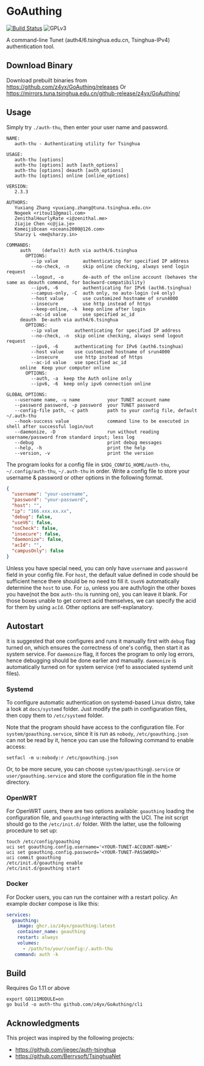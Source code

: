 # GoAuthing

[![Build Status](https://github.com/z4yx/GoAuthing/actions/workflows/go.yml/badge.svg)](https://github.com/z4yx/GoAuthing/actions)
![GPLv3](https://img.shields.io/badge/license-GPLv3-blue.svg)

A command-line Tunet (auth4/6.tsinghua.edu.cn, Tsinghua-IPv4) authentication tool.

## Download Binary

Download prebuilt binaries from <https://github.com/z4yx/GoAuthing/releases>
Or <https://mirrors.tuna.tsinghua.edu.cn/github-release/z4yx/GoAuthing/>

## Usage

Simply try `./auth-thu`, then enter your user name and password.

```help
NAME:
   auth-thu - Authenticating utility for Tsinghua

USAGE:
   auth-thu [options]
   auth-thu [options] auth [auth_options]
   auth-thu [options] deauth [auth_options]
   auth-thu [options] online [online_options]

VERSION:
   2.3.3

AUTHORS:
   Yuxiang Zhang <yuxiang.zhang@tuna.tsinghua.edu.cn>
   Nogeek <ritou11@gmail.com>
   ZenithalHourlyRate <i@zenithal.me>
   Jiajie Chen <c@jia.je>
   KomeijiOcean <oceans2000@126.com>
   Sharzy L <me@sharzy.in>

COMMANDS:
     auth    (default) Auth via auth4/6.tsinghua
       OPTIONS:
         --ip value         authenticating for specified IP address
         --no-check, -n     skip online checking, always send login request
         --logout, -o       de-auth of the online account (behaves the same as deauth command, for backward-compatibility)
         --ipv6, -6         authenticating for IPv6 (auth6.tsinghua)
         --campus-only, -C  auth only, no auto-login (v4 only)
         --host value       use customized hostname of srun4000
         --insecure         use http instead of https
         --keep-online, -k  keep online after login
         --ac-id value      use specified ac_id
     deauth  De-auth via auth4/6.tsinghua
       OPTIONS:
         --ip value      authenticating for specified IP address
         --no-check, -n  skip online checking, always send logout request
         --ipv6, -6      authenticating for IPv6 (auth6.tsinghua)
         --host value    use customized hostname of srun4000
         --insecure      use http instead of https
         --ac-id value   use specified ac_id
     online  Keep your computer online
       OPTIONS:
         --auth, -a  keep the Auth online only
         --ipv6, -6  keep only ipv6 connection online

GLOBAL OPTIONS:
   --username name, -u name          your TUNET account name
   --password password, -p password  your TUNET password
   --config-file path, -c path       path to your config file, default ~/.auth-thu
   --hook-success value              command line to be executed in shell after successful login/out
   --daemonize, -D                   run without reading username/password from standard input; less log
   --debug                           print debug messages
   --help, -h                        print the help
   --version, -v                     print the version
```

The program looks for a config file in `$XDG_CONFIG_HOME/auth-thu`, `~/.config/auth-thu`, `~/.auth-thu` in order.
Write a config file to store your username & password or other options in the following format.

```json
{
  "username": "your-username",
  "password": "your-password",
  "host": "",
  "ip": "166.xxx.xx.xx",
  "debug": false,
  "useV6": false,
  "noCheck": false,
  "insecure": false,
  "daemonize": false,
  "acId": "",
  "campusOnly": false
}
```

Unless you have special need, you can only have `username` and `password` field in your config file. For `host`, the default value defined in code should be sufficient hence there should be no need to fill it. `UseV6` automatically determine the `host` to use. For `ip`, unless you are auth/login the other boxes you have(not the box `auth-thu` is running on), you can leave it blank. For those boxes unable to get correct acid themselves, we can specify the acid for them by using `acId`. Other options are self-explanatory.

## Autostart

It is suggested that one configures and runs it manually first with `debug` flag turned on, which ensures the correctness of one's config, then start it as system service. For `daemonize` flag, it forces the program to only log errors, hence debugging should be done earlier and manually. `daemonize` is automatically turned on for system service (ref to associated systemd unit files).

### Systemd

To configure automatic authentication on systemd-based Linux distro, take a look at `docs/systemd` folder. Just modify the path in configuration files, then copy them to `/etc/systemd` folder.

Note that the program should have access to the configuration file.
For `system/goauthing.service`, since it is run as `nobody`, `/etc/goauthing.json` can not be read by it, hence you can use the following command to enable access:

```shell
setfacl -m u:nobody:r /etc/goauthing.json
```

Or, to be more secure, you can choose `system/goauthing@.service` or `user/goauthing.service` and store the configuration file in the home directory.

### OpenWRT

For OpenWRT users, there are two options available: `goauthing` loading the configuration file, and `goauthing@` interacting with the UCI. The init script should go to the `/etc/init.d/` folder. With the latter, use the following procedure to set up:

```shell
touch /etc/config/goauthing
uci set goauthing.config.username='<YOUR-TUNET-ACCOUNT-NAME>'
uci set goauthing.config.password='<YOUR-TUNET-PASSWORD>'
uci commit goauthing
/etc/init.d/goauthing enable
/etc/init.d/goauthing start
```

### Docker

For Docker users, you can run the container with a restart policy. An example docker compose is like this:

```yaml
services:
  goauthing:
    image: ghcr.io/z4yx/goauthing:latest
    container_name: goauthing
    restart: always
    volumes:
      - /path/to/your/config:/.auth-thu
   command: auth -k
```

## Build

Requires Go 1.11 or above

```shell
export GO111MODULE=on
go build -o auth-thu github.com/z4yx/GoAuthing/cli
```

## Acknowledgments

This project was inspired by the following projects:

- <https://github.com/jiegec/auth-tsinghua>
- <https://github.com/Berrysoft/TsinghuaNet>

